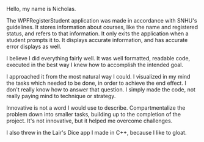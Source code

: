 Hello, my name is Nicholas.

The WPFRegisterStudent application was made in accordance with SNHU's guidelines. It stores information about 
courses, like the name and registered status, and refers to that information. It only exits the application 
when a student prompts it to. It displays accurate information, and has accurate error displays as well.

I believe I did everything fairly well. It was well formatted, readable code, executed in the best way I 
knew how to accomplish the intended goal.

I approached it from the most natural way I could. I visualized in my mind the tasks which needed to be done,
in order to achieve the end effect. I don't really know how to answer that question. I simply made the code,
not really paying mind to technique or strategy.

Innovative is not a word I would use to describe. Compartmentalize the problem down into smaller tasks, building
up to the completion of the project. It's not innovative, but it helped me overcome challenges.

I also threw in the Lair's Dice app I made in C++, because I like to gloat.
